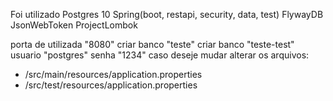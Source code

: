 Foi utilizado
Postgres 10
Spring(boot, restapi, security, data, test)
FlywayDB
JsonWebToken
ProjectLombok

porta de utilizada "8080"
criar banco "teste"
criar banco "teste-test"
usuario "postgres"
senha "1234"
caso deseje mudar alterar os arquivos:
- /src/main/resources/application.properties
- /src/test/resources/application.properties